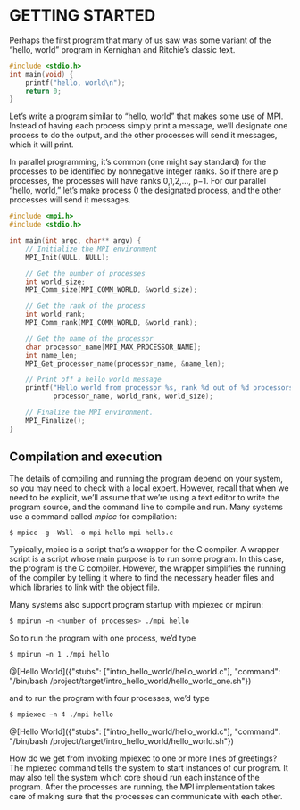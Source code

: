# GETTING STARTED

Perhaps the first program that many of us saw was some variant of the “hello, world”
program in Kernighan and Ritchie’s classic text.

```c
#include <stdio.h> 
int main(void) {
	printf("hello, world\n"); 
	return 0;
}
```

Let’s write a program similar to “hello, world” that makes some use of MPI. Instead of having each process simply print a message, we’ll designate one process to do the output, and the other processes will send it messages, which it will print.

In parallel programming, it’s common (one might say standard) for the processes to be identified by nonnegative integer ranks. So if there are p processes, the processes will have ranks 0,1,2,..., p−1. For our parallel “hello, world,” let’s make process 0 the designated process, and the other processes will send it messages.


```c
#include <mpi.h>
#include <stdio.h>

int main(int argc, char** argv) {
    // Initialize the MPI environment
    MPI_Init(NULL, NULL);

    // Get the number of processes
    int world_size;
    MPI_Comm_size(MPI_COMM_WORLD, &world_size);

    // Get the rank of the process
    int world_rank;
    MPI_Comm_rank(MPI_COMM_WORLD, &world_rank);

    // Get the name of the processor
    char processor_name[MPI_MAX_PROCESSOR_NAME];
    int name_len;
    MPI_Get_processor_name(processor_name, &name_len);

    // Print off a hello world message
    printf("Hello world from processor %s, rank %d out of %d processors\n",
           processor_name, world_rank, world_size);

    // Finalize the MPI environment.
    MPI_Finalize();
}
```

## Compilation and execution

The details of compiling and running the program depend on your system, so you may need to check with a local expert. However, recall that when we need to be explicit, we’ll assume that we’re using a text editor to write the program source, and the command line to compile and run. Many systems use a command called _mpicc_ for compilation:



```bash
$ mpicc −g −Wall −o mpi hello mpi hello.c
```

Typically, mpicc is a script that’s a wrapper for the C compiler. A wrapper script is a script whose main purpose is to run some program. In this case, the program is the C compiler. However, the wrapper simplifies the running of the compiler by telling it where to find the necessary header files and which libraries to link with the object file.

Many systems also support program startup with mpiexec or mpirun:

```bash
$ mpirun −n <number of processes> ./mpi hello
```

So to run the program with one process, we’d type


```bash
$ mpirun −n 1 ./mpi hello
```

@[Hello World]({"stubs": ["intro_hello_world/hello_world.c"], "command": "/bin/bash /project/target/intro_hello_world/hello_world_one.sh"})

and to run the program with four processes, we’d type

```bash
$ mpiexec −n 4 ./mpi hello
```

@[Hello World]({"stubs": ["intro_hello_world/hello_world.c"], "command": "/bin/bash /project/target/intro_hello_world/hello_world.sh"})

How do we get from invoking mpiexec to one or more lines of greetings? The mpiexec command tells the system to start <number of processes> instances of our <mpi hello> program. It may also tell the system which core should run each instance of the program. After the processes are running, the MPI implementation takes care of making sure that the processes can communicate with each other.


